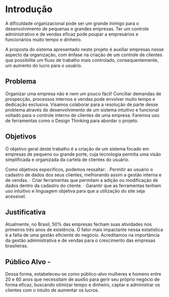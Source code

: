 # Introdução

A dificuldade organizacional pode ser um grande inimigo para o desenvolvimento de pequenas e grandes empresas. Ter um controle administrativo e de vendas eficaz pode poupar a empresários e funcionários muito tempo e dinheiro.
 
A proposta do sistema apresentado neste projeto é auxiliar empresas nesse aspecto da organização, com ênfase na criação de um controle de clientes que possibilite um fluxo de trabalho mais controlado, consequentemente, um aumento do lucro para o usuário.


## Problema 
Organizar uma empresa não é nem um pouco fácil! Conciliar demandas de prospecção, processos internos e vendas pode envolver muito tempo e dedicação exclusiva. Visamos colaborar para a resolução de parte desse problema através do desenvolvimento de um sistema intuitivo e funcional voltado para o controle interno de clientes de uma empresa. Faremos uso  de ferramentas como o Design Thinking para abordar o projeto.


## Objetivos 
O objetivo geral deste trabalho é a criação de um sistema focado em empresas de pequeno ou grande porte, cuja tecnologia permita uma visão simplificada e organizada da cartela de clientes do usuário.

Como objetivos específicos, podemos ressaltar:
. Permitir ao usuário o cadastro de dados dos seus clientes, melhorando assim a gestão interna e de vendas.
· Criar ferramentas que permitam a adição ou modificação de dados dentro da cadastro do cliente.
· Garantir que as ferramentas tenham uso intuitivo e linguagem objetiva para que a utilização do site seja acessível.


## Justificativa

Atualmente, no Brasil, 50% das empresas fecham suas atividades nos primeiros três anos de existência. O fator mais impactante nessa estatística é a falta de uma gestão eficiente do negócio. Acreditamos na importância da gestão administrativa e de vendas para o crescimento das empresas brasileiras.


## Público Alvo -

Dessa forma, estabeleceu-se como público-alvo mulheres e homens entre 20 e 60 anos que necessitam de auxílio para gerir seu próprio negócio de forma eficaz, buscando otimizar tempo e dinheiro, captar e administrar os clientes com o intuito de aumentar os lucros.

